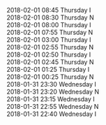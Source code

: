 2018-02-01 08:45 Thursday  I  
2018-02-01 08:30 Thursday  N  
2018-02-01 08:00 Thursday  I  
2018-02-01 07:55 Thursday  N  
2018-02-01 03:00 Thursday  I  
2018-02-01 02:55 Thursday  N  
2018-02-01 02:50 Thursday  I  
2018-02-01 02:45 Thursday  N  
2018-02-01 01:25 Thursday  I  
2018-02-01 00:25 Thursday  N  
2018-01-31 23:30 Wednesday  I  
2018-01-31 23:20 Wednesday  N  
2018-01-31 23:15 Wednesday  I  
2018-01-31 22:55 Wednesday  N  
2018-01-31 22:40 Wednesday  I  
